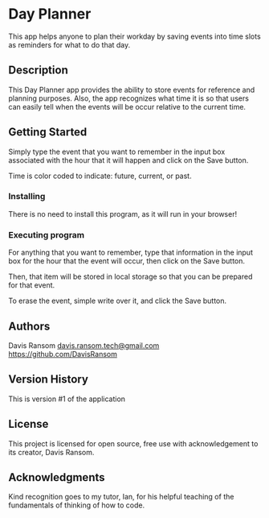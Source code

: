 # Day Planner

This app helps anyone to plan their workday by saving events into time slots as reminders for what to do that day.

## Description

This Day Planner app provides the ability to store events for reference and planning purposes. Also, the app recognizes what time it is so that users can easily tell when the events will be occur relative to the current time.

## Getting Started

Simply type the event that you want to remember in the input box associated with the hour that it will happen and click on the Save button.

Time is color coded to indicate: future, current, or past.

### Installing

There is no need to install this program, as it will run in your browser!

### Executing program

For anything that you want to remember, type that information in the input box for the hour that the event will occur, then click on the Save button.

Then, that item will be stored in local storage so that you can be prepared for that event.

To erase the event, simple write over it, and click the Save button.

## Authors

Davis Ransom
davis.ransom.tech@gmail.com 
https://github.com/DavisRansom

## Version History

This is version #1 of the application

## License

This project is licensed for open source, free use with acknowledgement to its creator, Davis Ransom.

## Acknowledgments
Kind recognition goes to my tutor, Ian, for his helpful teaching of the fundamentals of thinking of how to code.